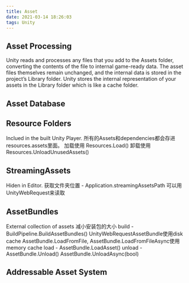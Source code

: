 ```yaml
---
title: Asset
date: 2021-03-14 18:26:03
tags: Unity
---
```

## Asset Processing
Unity reads and processes any files that you add to the Assets folder, converting the contents of the file to internal game-ready data. The asset files themselves remain unchanged, and the internal data is stored in the project’s Library folder.
Unity stores the internal representation of your assets in the Library folder which is like a cache folder.

<!-- More -->

## Asset Database

## Resource Folders
Inclued in the built Unity Player.
所有的Assets和dependencies都会存进resources.assets里面。
加载使用 Resources.Load()
卸载使用 Resources.UnloadUnusedAssets()

## StreamingAssets
Hiden in Editor.
获取文件夹位置 - Application.streamingAssetsPath
可以用UnityWebRequest来读取

## AssetBundles
External collection of assets
减小安装包的大小
build - BuildPipeline.BuildAssetBundles()
UnityWebRequestAssetBundle使用disk cache
AssetBundle.LoadFromFile, AssetBundle.LoadFromFileAsync使用memory cache
load - AssetBundle.LoadAsset()
unload - AssetBundle.Unload() AssetBundle.UnloadAsync(bool)

## Addressable Asset System
